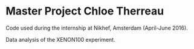 # Master Project Chloe Therreau 
Code used during the internship at Nikhef, Amsterdam (April-June 2016).

Data analysis of the XENON100 experiment. 
